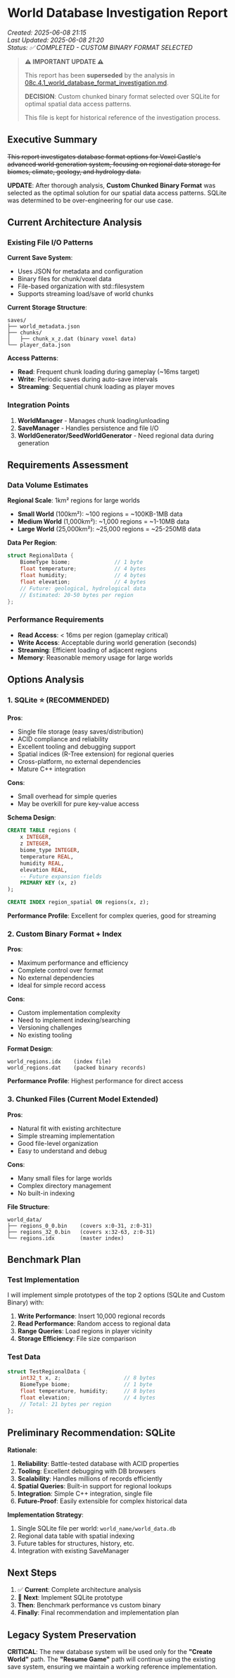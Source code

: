 # World Database Investigation Report

*Created: 2025-06-08 21:15*  
*Last Updated: 2025-06-08 21:20*  
*Status: ✅ COMPLETED - CUSTOM BINARY FORMAT SELECTED*

> **⚠️ IMPORTANT UPDATE ⚠️**
> 
> This report has been **superseded** by the analysis in [08c.4.1_world_database_format_investigation.md](../development_tasks/04_essential_game_infrastructure/08c.4.1_world_database_format_investigation.md).
> 
> **DECISION**: Custom chunked binary format selected over SQLite for optimal spatial data access patterns.
> 
> This file is kept for historical reference of the investigation process.

## Executive Summary

~~This report investigates database format options for Voxel Castle's advanced world generation system, focusing on regional data storage for biomes, climate, geology, and hydrology data.~~

**UPDATE**: After thorough analysis, **Custom Chunked Binary Format** was selected as the optimal solution for our spatial data access patterns. SQLite was determined to be over-engineering for our use case.

## Current Architecture Analysis

### Existing File I/O Patterns

**Current Save System**: 
- Uses JSON for metadata and configuration
- Binary files for chunk/voxel data  
- File-based organization with std::filesystem
- Supports streaming load/save of world chunks

**Current Storage Structure**:
```
saves/
├── world_metadata.json
├── chunks/
│   ├── chunk_x_z.dat (binary voxel data)
└── player_data.json
```

**Access Patterns**:
- **Read**: Frequent chunk loading during gameplay (~16ms target)
- **Write**: Periodic saves during auto-save intervals 
- **Streaming**: Sequential chunk loading as player moves

### Integration Points

1. **WorldManager** - Manages chunk loading/unloading
2. **SaveManager** - Handles persistence and file I/O
3. **WorldGenerator/SeedWorldGenerator** - Need regional data during generation

## Requirements Assessment

### Data Volume Estimates

**Regional Scale**: 1km² regions for large worlds
- **Small World** (100km²): ~100 regions = ~100KB-1MB data
- **Medium World** (1,000km²): ~1,000 regions = ~1-10MB data  
- **Large World** (25,000km²): ~25,000 regions = ~25-250MB data

**Data Per Region**:
```cpp
struct RegionalData {
    BiomeType biome;              // 1 byte
    float temperature;            // 4 bytes  
    float humidity;               // 4 bytes
    float elevation;              // 4 bytes
    // Future: geological, hydrological data
    // Estimated: 20-50 bytes per region
};
```

### Performance Requirements

- **Read Access**: < 16ms per region (gameplay critical)
- **Write Access**: Acceptable during world generation (seconds)
- **Streaming**: Efficient loading of adjacent regions
- **Memory**: Reasonable memory usage for large worlds

## Options Analysis

### 1. SQLite ⭐ (RECOMMENDED)

**Pros**:
- Single file storage (easy saves/distribution)
- ACID compliance and reliability
- Excellent tooling and debugging support
- Spatial indices (R-Tree extension) for regional queries
- Cross-platform, no external dependencies
- Mature C++ integration

**Cons**: 
- Small overhead for simple queries
- May be overkill for pure key-value access

**Schema Design**:
```sql
CREATE TABLE regions (
    x INTEGER,
    z INTEGER, 
    biome_type INTEGER,
    temperature REAL,
    humidity REAL,
    elevation REAL,
    -- Future expansion fields
    PRIMARY KEY (x, z)
);

CREATE INDEX region_spatial ON regions(x, z);
```

**Performance Profile**: Excellent for complex queries, good for streaming

### 2. Custom Binary Format + Index

**Pros**:
- Maximum performance and efficiency
- Complete control over format
- No external dependencies
- Ideal for simple record access

**Cons**:
- Custom implementation complexity
- Need to implement indexing/searching
- Versioning challenges
- No existing tooling

**Format Design**:
```
world_regions.idx    (index file)
world_regions.dat    (packed binary records)
```

**Performance Profile**: Highest performance for direct access

### 3. Chunked Files (Current Model Extended)

**Pros**:
- Natural fit with existing architecture
- Simple streaming implementation  
- Good file-level organization
- Easy to understand and debug

**Cons**:
- Many small files for large worlds
- Complex directory management
- No built-in indexing

**File Structure**:
```
world_data/
├── regions_0_0.bin    (covers x:0-31, z:0-31)
├── regions_32_0.bin   (covers x:32-63, z:0-31)
└── regions.idx        (master index)
```

## Benchmark Plan

### Test Implementation

I will implement simple prototypes of the top 2 options (SQLite and Custom Binary) with:

1. **Write Performance**: Insert 10,000 regional records
2. **Read Performance**: Random access to regional data
3. **Range Queries**: Load regions in player vicinity  
4. **Storage Efficiency**: File size comparison

### Test Data

```cpp
struct TestRegionalData {
    int32_t x, z;                    // 8 bytes
    BiomeType biome;                 // 1 byte  
    float temperature, humidity;     // 8 bytes
    float elevation;                 // 4 bytes
    // Total: 21 bytes per region
};
```

## Preliminary Recommendation: SQLite

**Rationale**:
1. **Reliability**: Battle-tested database with ACID properties
2. **Tooling**: Excellent debugging with DB browsers  
3. **Scalability**: Handles millions of records efficiently
4. **Spatial Queries**: Built-in support for regional lookups
5. **Integration**: Simple C++ integration, single file
6. **Future-Proof**: Easily extensible for complex historical data

**Implementation Strategy**:
1. Single SQLite file per world: `world_name/world_data.db`
2. Regional data table with spatial indexing
3. Future tables for structures, history, etc.
4. Integration with existing SaveManager

## Next Steps

1. ✅ **Current**: Complete architecture analysis  
2. 🔄 **Next**: Implement SQLite prototype
3. **Then**: Benchmark performance vs custom binary
4. **Finally**: Final recommendation and implementation plan

## Legacy System Preservation

**CRITICAL**: The new database system will be used only for the **"Create World"** path. The **"Resume Game"** path will continue using the existing save system, ensuring we maintain a working reference implementation.
